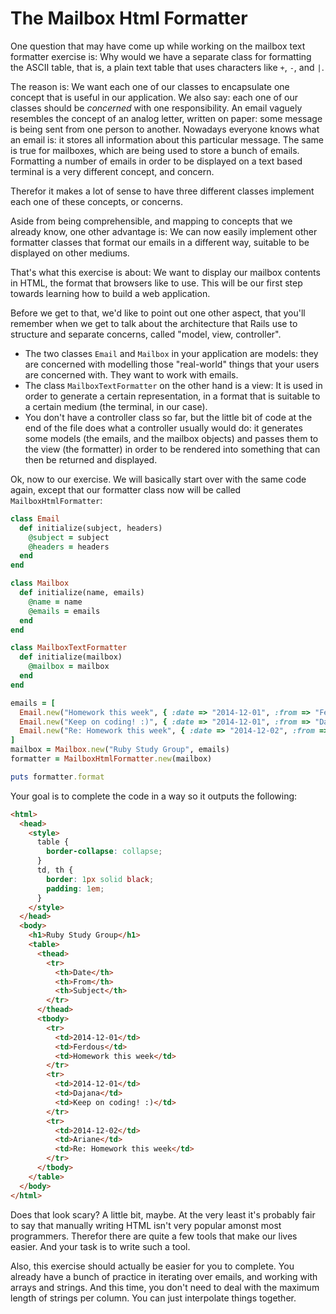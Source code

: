 # The Mailbox Html Formatter

One question that may have come up while working on the mailbox text formatter
exercise is: Why would we have a separate class for formatting the ASCII table,
that is, a plain text table that uses characters like `+`, `-`, and `|`.

The reason is: We want each one of our classes to encapsulate one concept that
is useful in our application. We also say: each one of our classes should be
*concerned* with one responsibility. An email vaguely resembles the concept of
an analog letter, written on paper: some message is being sent from one person
to another. Nowadays everyone knows what an email is: it stores all information
about this particular message. The same is true for mailboxes, which are being
used to store a bunch of emails. Formatting a number of emails in order to be
displayed on a text based terminal is a very different concept, and concern.

Therefor it makes a lot of sense to have three different classes implement each
one of these concepts, or concerns.

Aside from being comprehensible, and mapping to concepts that we already know,
one other advantage is: We can now easily implement other formatter classes
that format our emails in a different way, suitable to be displayed on other
mediums.

That's what this exercise is about: We want to display our mailbox contents
in HTML, the format that browsers like to use. This will be our first step
towards learning how to build a web application.

Before we get to that, we'd like to point out one other aspect, that you'll
remember when we get to talk about the architecture that Rails use to structure
and separate concerns, called "model, view, controller".

* The two classes `Email` and `Mailbox` in your application are models: they
  are concerned with modelling those "real-world" things that your users are
  concerned with. They want to work with emails.
* The class `MailboxTextFormatter` on the other hand is a view: It is used in
  order to generate a certain representation, in a format that is suitable to a
  certain medium (the terminal, in our case).
* You don't have a controller class so far, but the little bit of code at the
  end of the file does what a controller usually would do: it generates some
  models (the emails, and the mailbox objects) and passes them to the view (the
  formatter) in order to be rendered into something that can then be returned
  and displayed.

Ok, now to our exercise. We will basically start over with the same code again,
except that our formatter class now will be called `MailboxHtmlFormatter`:

```ruby
class Email
  def initialize(subject, headers)
    @subject = subject
    @headers = headers
  end
end

class Mailbox
  def initialize(name, emails)
    @name = name
    @emails = emails
  end
end

class MailboxTextFormatter
  def initialize(mailbox)
    @mailbox = mailbox
  end
end

emails = [
  Email.new("Homework this week", { :date => "2014-12-01", :from => "Ferdous" }),
  Email.new("Keep on coding! :)", { :date => "2014-12-01", :from => "Dajana" }),
  Email.new("Re: Homework this week", { :date => "2014-12-02", :from => "Ariane" })
]
mailbox = Mailbox.new("Ruby Study Group", emails)
formatter = MailboxHtmlFormatter.new(mailbox)

puts formatter.format
```

Your goal is to complete the code in a way so it outputs the following:

```html
<html>
  <head>
    <style>
      table {
        border-collapse: collapse;
      }
      td, th {
        border: 1px solid black;
        padding: 1em;
      }
    </style>
  </head>
  <body>
    <h1>Ruby Study Group</h1>
    <table>
      <thead>
        <tr>
          <th>Date</th>
          <th>From</th>
          <th>Subject</th>
        </tr>
      </thead>
      <tbody>
        <tr>
          <td>2014-12-01</td>
          <td>Ferdous</td>
          <td>Homework this week</td>
        </tr>
        <tr>
          <td>2014-12-01</td>
          <td>Dajana</td>
          <td>Keep on coding! :)</td>
        </tr>
        <tr>
          <td>2014-12-02</td>
          <td>Ariane</td>
          <td>Re: Homework this week</td>
        </tr>
      </tbody>
    </table>
  </body>
</html>
```

Does that look scary? A little bit, maybe. At the very least it's probably fair
to say that manually writing HTML isn't very popular amonst most programmers.
Therefor there are quite a few tools that make our lives easier. And your task
is to write such a tool.

Also, this exercise should actually be easier for you to complete. You already
have a bunch of practice in iterating over emails, and working with arrays and
strings. And this time, you don't need to deal with the maximum length of
strings per column. You can just interpolate things together.



